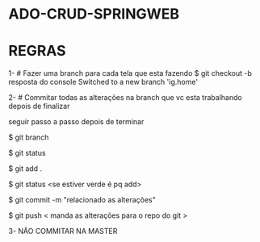 # ADO-CRUD-SPRINGWEB

# REGRAS
1- # Fazer uma branch para cada tela que esta fazendo
$ git checkout -b <nome>
resposta do console 
Switched to a new branch 'ig.home'

2- # Commitar todas as alterações na branch que vc esta trabalhando depois de finalizar 

seguir passo a passo depois de terminar

$ git branch <para ver se esta na branch certa >
  
$ git status

$ git add .

$ git status <se estiver verde é pq add>

$ git commit -m "relacionado as alterações"

$ git push < manda as alterações para o repo do git >

3- NÃO COMMITAR NA MASTER 
